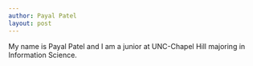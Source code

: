 ```yaml
---
author: Payal Patel
layout: post
---
```


My name is Payal Patel and I am a junior at UNC-Chapel Hill majoring in Information Science. 
